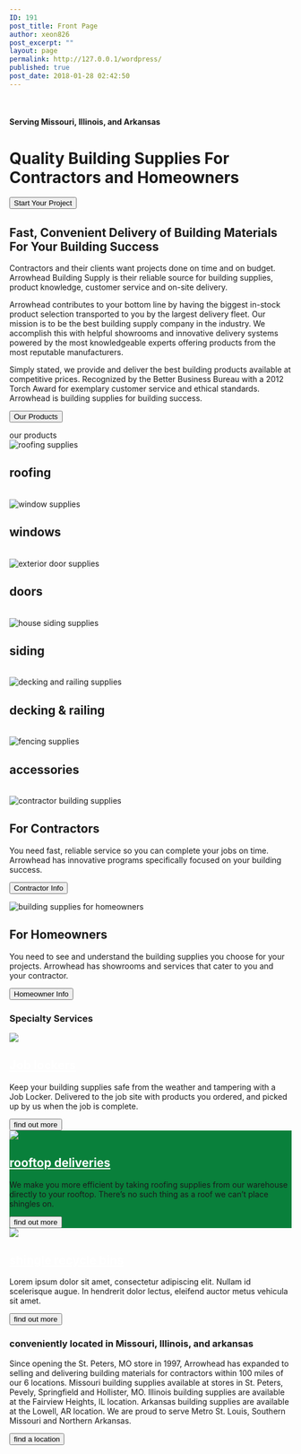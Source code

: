 ```yaml
---
ID: 191
post_title: Front Page
author: xeon826
post_excerpt: ""
layout: page
permalink: http://127.0.0.1/wordpress/
published: true
post_date: 2018-01-28 02:42:50
---
```

&nbsp;
<div class="allmid">
<h4>Serving Missouri, Illinois, and Arkansas</h4>
<h1>Quality Building Supplies For Contractors and Homeowners</h1>
<button class="mb">Start Your Project</button>

</div>
<!-- end of .callout -->
<div class="rel">
<div class="ga2"></div>
<div class="pd container">
<div class="row">
<div class="col-md-6">
<div class="ar"></div>
<h2 class="head3">Fast, Convenient Delivery of Building Materials For Your Building Success</h2>
Contractors and their clients want projects done on time and on budget. Arrowhead Building Supply is their reliable source for building supplies, product knowledge, customer service and on-site delivery.

Arrowhead contributes to your bottom line by having the biggest in-stock product selection transported to you by the largest delivery fleet. Our mission is to be the best building supply company in the industry. We accomplish this with helpful showrooms and innovative delivery systems powered by the most knowledgeable experts offering products from the most reputable manufacturers.

Simply stated, we provide and deliver the best building products available at competitive prices. Recognized by the Better Business Bureau with a 2012 Torch Award for exemplary customer service and ethical standards. Arrowhead is building supplies for building success.

<button class="mb ">Our Products</button>

</div>
<!-- end of text container -->
<div class="col-md-1"></div>
<div class="col-md-5">
<div class="greenbox">
<div class="gbtitle"><span class="allmid">our products</span></div>
<div class="row rnp">
<div class="col-xs-6 gbbr">
<div class="pbox">
<div class="allmid">

<img class="ic1" src="http://127.0.0.1/wordpress/wp-content/uploads/2018/01/Roofing-supplies-icon.png" alt="roofing supplies" />
<h2 class="h22">roofing</h2>
</div>
</div>
&nbsp;

</div>
<div class="col-xs-6">
<div class="pbox">
<div class="allmid">

<img src="http://127.0.0.1/wordpress/wp-content/uploads/2018/01/windows-supplies.png" alt="window supplies" />
<h2 class="h22">windows</h2>
</div>
</div>
&nbsp;

</div>
<div class="col-xs-6 gbbr">
<div class="pbox">
<div class="allmid">

<img src="http://127.0.0.1/wordpress/wp-content/uploads/2018/01/door-supplies.png" alt="exterior door supplies" />
<h2 class="h22">doors</h2>
</div>
</div>
&nbsp;

</div>
<div class="col-xs-6">
<div class="pbox">
<div class="allmid">

<img class="ic1" src="http://127.0.0.1/wordpress/wp-content/uploads/2018/01/siding-supplies-icon.png" alt="house siding supplies" />
<h2 class="h22">siding</h2>
</div>
</div>
&nbsp;

</div>
<div class="col-xs-6 gbbr">
<div class="pbox">
<div class="allmid">

<img src="http://127.0.0.1/wordpress/wp-content/uploads/2018/01/railing-supplies.png" alt="decking and railing supplies" />
<h2 class="h22">decking &amp; railing</h2>
</div>
</div>
&nbsp;

</div>
<div class="col-xs-6">
<div class="pbox">
<div class="allmid">

<img src="http://127.0.0.1/wordpress/wp-content/uploads/2018/01/fencing-supplies.png" alt="fencing supplies" />
<h2 class="h22">accessories</h2>
</div>
</div>
&nbsp;

</div>
</div>
</div>
</div>
<!-- end of product section -->

</div>
</div>
</div>
<section class="bbg pd">
<div class="container center">
<div class="row">
<div class="col-md-6 bbr">
<div class="mpd">

<img class="circle" src="img/contractors-home.jpg" alt="contractor building supplies" />
<div class="ar automarg"></div>
<h2 class="head3">For Contractors</h2>
You need fast, reliable service so you can complete your jobs on time. Arrowhead has innovative programs specifically focused on your building success.

<button>Contractor Info</button>

</div>
</div>
<!-- end of .for-contractors -->
<div class="col-md-6">
<div class="mpd">

<img class="circle" src="img/homeowner-home.jpg" alt="building supplies for homeowners" />
<div class="ar automarg"></div>
<h2 class="head3">For Homeowners</h2>
You need to see and understand the building supplies you choose for your projects. Arrowhead has showrooms and services that cater to you and your contractor.

<button>Homeowner Info</button>

</div>
</div>
<!-- end of .for-homeowners -->

</div>
</div>
</section><!-- contractor / homeowner section -->
<div class="container pd">
<h3 class="center">Specialty Services</h3>
<div class="divide40"></div>
<div class="row rnp">
<div class="col-sm-4">
<div class="spec_serv gbg">

<img src="img/job-lockers-web.jpg" />
<div class="spec_serv_text">
<h2 class="head4"><a style="color: #fff;" href="#">Job lockers</a></h2>
<p class="smallp">Keep your building supplies safe from the weather and tampering with a Job Locker. Delivered to the job site with products you ordered, and picked up by us when the job is complete.</p>
<button class="mbb">find out more</button>

</div>
</div>
</div>
<div class="col-sm-4">
<div class="spec_serv gbg" style="background: #09803b;">

<img src="img/rooftop-deliveries-web.jpg" />
<div class="spec_serv_text">
<h2 class="head4"><a style="color: #fff;" href="#">rooftop deliveries</a></h2>
<p class="smallp">We make you more efficient by taking roofing supplies from our warehouse directly to your rooftop. There’s no such thing as a roof we can’t place shingles on.</p>
<button class="mbb">find out more</button>

</div>
</div>
</div>
<div class="col-sm-4">
<div class="spec_serv gbg">

<img src="img/shiingle-recycling-bins-web.jpg" />
<div class="spec_serv_text">
<h2 class="head4"><a style="color: #fff;" href="#">shingle recycle bins</a></h2>
<p class="smallp">Lorem ipsum dolor sit amet, consectetur adipiscing elit. Nullam id scelerisque augue. In hendrerit dolor lectus, eleifend auctor metus vehicula sit amet.</p>
<button class="mbb">find out more</button>

</div>
</div>
</div>
</div>
</div>
<div class="contain center">
<div class="ar automarg"></div>
<h3 class="pdside">conveniently located in Missouri, Illinois, and arkansas</h3>
Since opening the St. Peters, MO store in 1997, Arrowhead has expanded to selling and delivering building materials for contractors within 100 miles of our 6 locations. Missouri building supplies available at stores in St. Peters, Pevely, Springfield and Hollister, MO. Illinois building supplies are available at the Fairview Heights, IL location. Arkansas building supplies are available at the Lowell, AR location. We are proud to serve Metro St. Louis, Southern Missouri and Northern Arkansas.

<button class="mb">find a location</button>

</div>
<div class="pd2"></div>
<!-- end of main -->

&nbsp;